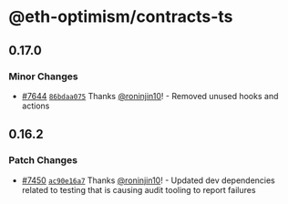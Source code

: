 # @eth-optimism/contracts-ts

## 0.17.0

### Minor Changes

- [#7644](https://github.com/ethereum-optimism/optimism/pull/7644) [`86bdaa075`](https://github.com/ethereum-optimism/optimism/commit/86bdaa075f424974531ce98ac9e21037e43db1bb) Thanks [@roninjin10](https://github.com/roninjin10)! - Removed unused hooks and actions

## 0.16.2

### Patch Changes

- [#7450](https://github.com/ethereum-optimism/optimism/pull/7450) [`ac90e16a7`](https://github.com/ethereum-optimism/optimism/commit/ac90e16a7f85c4f73661ae6023135c3d00421c1e) Thanks [@roninjin10](https://github.com/roninjin10)! - Updated dev dependencies related to testing that is causing audit tooling to report failures
